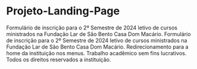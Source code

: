 # Projeto-Landing-Page
Formulário de inscrição para o 2º Semestre de 2024 letivo de cursos ministrados na Fundação Lar de São Bento Casa Dom Macário. 
Formulário de inscrição para o 2º Semestre de 2024 letivo de cursos ministrados na Fundação Lar de São Bento Casa Dom Macário. Redirecionamento para a home da instituição nos menus.
Trabalho acadêmico sem fins lucrativos. Todos os direitos reservados a instituição.
 
